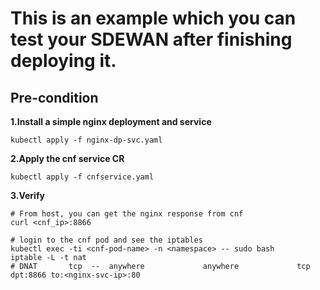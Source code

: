# This is an example which you can test your SDEWAN after finishing deploying it.

## Pre-condition
**1.Install a simple nginx deployment and service**
 
`kubectl apply -f nginx-dp-svc.yaml`

**2.Apply the cnf service CR**

`kubectl apply -f cnfservice.yaml`

**3.Verify**

```
# From host, you can get the nginx response from cnf
curl <cnf_ip>:8866

# login to the cnf pod and see the iptables
kubectl exec -ti <cnf-pod-name> -n <namespace> -- sudo bash
iptable -L -t nat 
# DNAT       tcp  --  anywhere             anywhere             tcp dpt:8866 to:<nginx-svc-ip>:80
```
